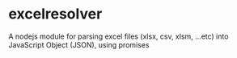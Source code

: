 # excelresolver
A nodejs module for parsing excel files (xlsx, csv, xlsm, ...etc) into JavaScript Object (JSON), using promises
